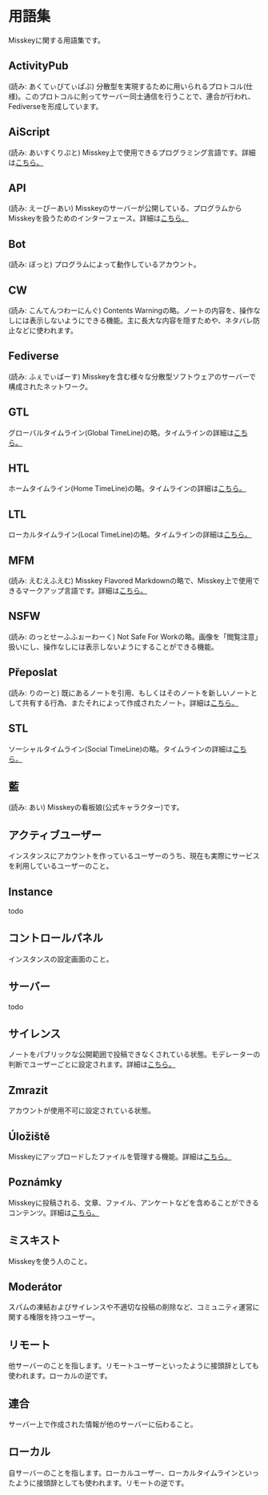 # 用語集
Misskeyに関する用語集です。

## ActivityPub
(読み: あくてぃびてぃぱぶ) 分散型を実現するために用いられるプロトコル(仕様)。このプロトコルに則ってサーバー同士通信を行うことで、連合が行われ、Fediverseを形成しています。

## AiScript
(読み: あいすくりぷと) Misskey上で使用できるプログラミング言語です。詳細は[こちら。](../advanced/aiscript)

## API
(読み: えーぴーあい) Misskeyのサーバーが公開している、プログラムからMisskeyを扱うためのインターフェース。詳細は[こちら。](../advanced/api)

## Bot
(読み: ぼっと) プログラムによって動作しているアカウント。

## CW
(読み: こんてんつわーにんぐ) Contents Warningの略。ノートの内容を、操作なしには表示しないようにできる機能。主に長大な内容を隠すためや、ネタバレ防止などに使われます。

## Fediverse
(読み: ふぇでぃばーす) Misskeyを含む様々な分散型ソフトウェアのサーバーで構成されたネットワーク。

## GTL
グローバルタイムライン(Global TimeLine)の略。タイムラインの詳細は[こちら。](../features/timeline)

## HTL
ホームタイムライン(Home TimeLine)の略。タイムラインの詳細は[こちら。](../features/timeline)

## LTL
ローカルタイムライン(Local TimeLine)の略。タイムラインの詳細は[こちら。](../features/timeline)

## MFM
(読み: えむえふえむ) Misskey Flavored Markdownの略で、Misskey上で使用できるマークアップ言語です。詳細は[こちら。](../features/mfm)

## NSFW
(読み: のっとせーふふぉーわーく) Not Safe For Workの略。画像を「閲覧注意」扱いにし、操作なしには表示しないようにすることができる機能。

## Přeposlat
(読み: りのーと) 既にあるノートを引用、もしくはそのノートを新しいノートとして共有する行為、またそれによって作成されたノート。詳細は[こちら。](../features/note)

## STL
ソーシャルタイムライン(Social TimeLine)の略。タイムラインの詳細は[こちら。](../features/timeline)

## 藍
(読み: あい) Misskeyの看板娘(公式キャラクター)です。

## アクティブユーザー
インスタンスにアカウントを作っているユーザーのうち、現在も実際にサービスを利用しているユーザーのこと。

## Instance
todo

## コントロールパネル
インスタンスの設定画面のこと。

## サーバー
todo

## サイレンス
ノートをパブリックな公開範囲で投稿できなくされている状態。モデレーターの判断でユーザーごとに設定されます。詳細は[こちら。](../features/silence)

## Zmrazit
アカウントが使用不可に設定されている状態。

## Úložiště
Misskeyにアップロードしたファイルを管理する機能。詳細は[こちら。](../features/drive)

## Poznámky
Misskeyに投稿される、文章、ファイル、アンケートなどを含めることができるコンテンツ。詳細は[こちら。](../features/note)

## ミスキスト
Misskeyを使う人のこと。

## Moderátor
スパムの凍結およびサイレンスや不適切な投稿の削除など、コミュニティ運営に関する権限を持つユーザー。

## リモート
他サーバーのことを指します。リモートユーザーといったように接頭辞としても使われます。ローカルの逆です。

## 連合
サーバー上で作成された情報が他のサーバーに伝わること。

## ローカル
自サーバーのことを指します。ローカルユーザー、ローカルタイムラインといったように接頭辞としても使われます。リモートの逆です。
